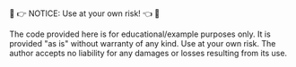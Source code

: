 🛑 &#x1F449; NOTICE: Use at your own risk! &#x1F448; 🛑

The code provided here is for educational/example purposes only. It is provided "as is" without warranty of any kind. Use at your own risk. The author accepts no liability for any damages or losses resulting from its use.
